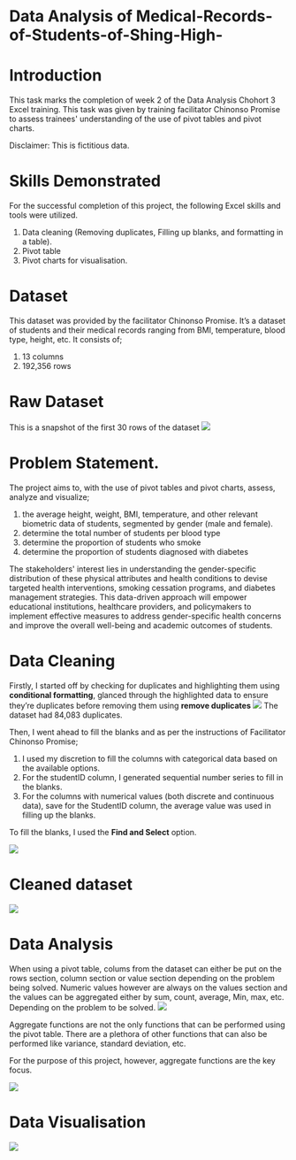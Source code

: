 # Data Analysis of Medical-Records-of-Students-of-Shing-High-
# Introduction
This task marks the completion of week 2 of the Data Analysis Chohort 3 Excel training. This task was given by training facilitator Chinonso Promise to assess trainees' understanding of the use of pivot tables and pivot charts. 

Disclaimer: This is fictitious data.

# Skills Demonstrated 
For the successful completion of this project, the following Excel skills and tools were utilized.
1.	Data cleaning (Removing duplicates, Filling up blanks, and formatting in a table).
2.	Pivot table
3.	Pivot charts for visualisation.

# Dataset
This dataset was provided by the facilitator Chinonso Promise. It’s a dataset of students and their medical records ranging from BMI, temperature, blood type, height, etc. It consists of;
1. 13 columns
2. 192,356 rows
   
# Raw Dataset
This is a snapshot of the first 30 rows of the dataset
![](image007.png)

# Problem Statement. 
The project aims to, with the use of pivot tables and pivot charts, assess, analyze and visualize;

1. the average height, weight, BMI, temperature, and other relevant biometric data of students, segmented by gender (male and female). 
2. determine the total number of students per blood type
3. determine the proportion of students who smoke
4. determine the proportion of students diagnosed with diabetes
   
The stakeholders' interest lies in understanding the gender-specific distribution of these physical attributes and health conditions to devise targeted health interventions, smoking cessation programs, and diabetes management strategies. This data-driven approach will empower educational institutions, healthcare providers, and policymakers to implement effective measures to address gender-specific health concerns and improve the overall well-being and academic outcomes of students.

# Data Cleaning 
Firstly, I started off by checking for duplicates and highlighting them using **conditional formatting**, glanced through the highlighted data to ensure they’re duplicates before removing them using **remove duplicates** 
![](image002.png)
The dataset had 84,083 duplicates. 

Then, I went ahead to fill the blanks and as per the instructions of Facilitator Chinonso Promise;
1.	I used my discretion to fill the columns with categorical data based on the available options.
2.	For the studentID column, I generated sequential number series to fill in the blanks. 
3.	For the columns with numerical values (both discrete and continuous data), save for the StudentID column, the average value was used in filling up the blanks. 

To fill the blanks, I used the **Find and Select** option. 

![](image003.png)

# Cleaned dataset
![](image001.png)

# Data Analysis
When using a pivot table, colums from the dataset can either be put on the rows section, column section or value section depending on the problem being solved. Numeric values however are always on the values section and the values can be aggregated either by sum, count, average, Min, max, etc. Depending on the problem to be solved.
![](image004.png)

Aggregate functions are not the only functions that can be performed using the pivot table. There are a plethora of other functions that can also be performed like variance, standard deviation, etc.

For the purpose of this project, however, aggregate functions are the key focus.

![](image005.png)

# Data Visualisation
![](image006.png)




